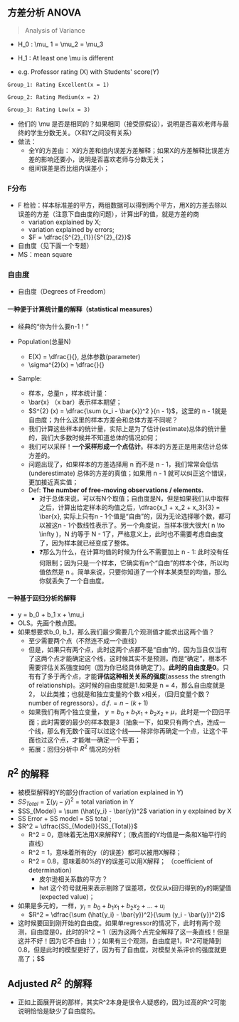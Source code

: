 ## 方差分析 ANOVA

> Analysis of Variance


- H_0 : \mu_ 1 = \mu_2 = \mu_3
- H_1 : At least one \mu is different 


- e.g. Professor rating (X) with Students' score(Y)

```
Group_1: Rating Excellent(x = 1)

Group_2: Rating Medium(x = 2)

Group_3: Rating Low(x = 3)
```

- 他们的 \mu 是否是相同的？如果相同（接受原假设），说明是否喜欢老师与最终的学生分数无关。（X和Y之间没有关系）
- 做法：
    - 全Y的方差由： X的方差和组内误差方差解释；如果X的方差解释比误差方差的影响还要小，说明是否喜欢老师与分数无关；
    - 组间误差是否比组内误差小； 

###  F分布

- F 检验：样本标准差的平方，两组数据可以得到两个平方，用X的方差去除以误差的方差（注意下自由度的问题），计算出F的值，就是方差的商
    - variation explained by X;
    - variation explained by errors;
    - $F = \dfrac{S^{2}_{1}}{S^{2}_{2}}$ 
- 自由度（见下面一个专题）
- MS：mean square


### 自由度
- 自由度（Degrees of Freedom）

#### 一种便于计算统计量的解释（statistical measures）

- 经典的“你为什么要n-1！”
- Population(总量N) 
    - E(X) = \dfrac{}{}, 总体参数(parameter)
    - \sigma^{2}(x) = \dfrac{}{}


- Sample:
    -  样本，总量n ，样本统计量：
    - \bar{x} （x bar）表示样本期望；
    - $S^{2} (x) = \dfrac{\sum (x_i - \bar{x})^2 }{n - 1}$，这里的 n - 1就是自由度；为什么这里的样本方差会和总体方差不同呢？
    - 我们计算这些样本的统计量，实际上是为了估计(estimate)总体的统计量的，我们大多数时候并不知道总体的情况如何；
    - 我们可以采样！**一个采样形成一个点估计**。样本的方差正是用来估计总体方差的。
    - 问题出现了，如果样本的方差选择用 n 而不是 n - 1，我们常常会低估(underestimate) 总体的方差的真值；如果用 n - 1 就可以纠正这个错误，更加接近真实值；
    - Def: **The number of free-moving observations / elements.**
        - 对于总体来说，可以有N个取值；自由度是N，但是如果我们从中取样之后，计算出给定样本的均值之后，\dfrac{x_1 + x_2 + x_3}{3} = \bar{x}, 实际上只有n - 1个值是“自由”的，因为无论选择哪个数，都可以被这n - 1个数线性表示了。另一个角度说，当样本很大很大( n \to \infty )，N 约等于 N - 1了，严格意义上，此时也不需要考虑自由度了，因为样本就已经变成了整体。
        - ❓那么为什么，在计算均值的时候为什么不需要加上 n - 1: 此时没有任何限制；因为只是一个样本，它确实有n个“自由”的样本个体，所以均值依然是 n 。简单来说，只要你知道了一个样本某类型的均值，那么你就丢失了一个自由度。

#### 一种基于回归分析的解释

- y = b_0 + b_1 x + \mu_i 
-  OLS。先画个散点图。
-  如果想要求b_0, b_1，那么我们最少需要几个观测值才能求出这两个值？
      -  至少需要两个点（不然连不成一个直线）
      -  但是，如果只有两个点，此时这两个点都不是“自由”的，因为当且仅当有了这两个点才能确定这个线，这时候其实不是预测，而是“确定”，根本不需要评估关系强度如何（因为你已经具体确定了）。**此时的自由度是0**。只有有了多于两个点，才能**评估这种相关关系的强度**(assess the strength of relationship)。这时候的自由度就是1.如果是 n = 4，那么自由度就是 2， 以此类推；也就是和独立变量的个数 x相关，（回归变量个数？number of regressors），$d.f. = n - (k + 1)$
      -  如果我们有两个独立变量， $y = b_0 + b_1 x_1 + b_2 x_2 + \mu$，此时是一个回归平面；此时需要的最少的样本数是3（抽象一下，如果只有两个点，连成一个线，那么有无数个面可以过这个线——除非你再确定一个点，让这个平面也过这个点，才能唯一确定一个平面；
      -  拓展：回归分析中 $R^2$ 情况的分析


## $R^2$ 的解释
- 被模型解释的Y的部分(fraction of variation explained in Y)
- $SS_{Total} = \sum (y_i - \bar{y})^2$ = total variation in Y
- $SS_{Model} = \sum (\hat{y_i} - \bar{y})^2$ variation in y explained by X 
- SS Error + SS model = SS total ;
- $R^2 =  \dfrac{SS_{Model}}{SS_{Total}}$
  - R^2 = 0，意味着无法用X来解释Y；（散点图的Y均值是一条和X轴平行的直线）
  - R^2 = 1，意味着所有的y（的误差）都可以被用X解释；
  - R^2 = 0.8，意味着80%的Y的误差可以用X解释； （coefficient of determination）
    - 皮尔逊相关系数的平方？
    - hat 这个符号就用来表示剔除了误差项，仅仅从x回归得到的y的期望值(expected value)；
- 如果是多元的，一样，$y_i = b_0 + b_1x_1+ b_2x_2 + ... + u_i$
    -  $R^2 = \dfrac{\sum (\hat{y_i} - \bar{y})^2}{\sum (y_i - \bar{y})^2}$
- 这时候要回到刚开始的自由度。如果单regressor的情况下，此时有两个观测，自由度是0，此时的R^2 = 1（因为这两个点完全解释了这一条直线！但是这并不好！因为它不自由！）；如果有三个观测，自由度是1，R^2可能降到0.8，但是此时的模型更好了，因为有了自由度，对模型关系评价的强度就更高了；$$
  
## Adjusted $R^2$ 的解释 
- 正如上面展开说的那样，其实R^2本身是很令人疑惑的，因为过高的R^2可能说明恰恰是缺少了自由度的。